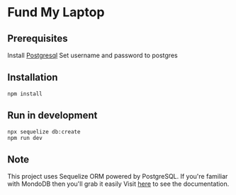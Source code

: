 # Fund My Laptop

## Prerequisites
Install [Postgresql](https://docs.boundlessgeo.com/suite/1.1.1/index.html)
Set username and password to postgres

## Installation

```
npm install
```

## Run in development
```
npx sequelize db:create
npm run dev
```

## Note
This project uses Sequelize ORM powered by PostgreSQL. 
If you're familiar with MondoDB then you'll grab it easily
Visit [here](https://sequelize.org) to see the documentation.